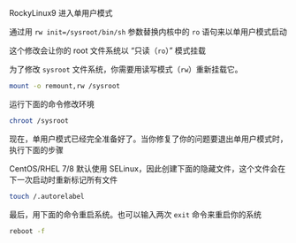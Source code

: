 RockyLinux9 进入单用户模式

通过用 `rw init=/sysroot/bin/sh` 参数替换内核中的 `ro` 语句来以单用户模式启动

这个修改会让你的 root 文件系统以 “只读（`ro`）” 模式挂载

为了修改 `sysroot` 文件系统，你需要用读写模式（`rw`）重新挂载它。

```bash
mount -o remount,rw /sysroot
```

运行下面的命令修改环境

```bash
chroot /sysroot
```

现在，单用户模式已经完全准备好了。当你修复了你的问题要退出单用户模式时，执行下面的步骤

CentOS/RHEL 7/8 默认使用 SELinux，因此创建下面的隐藏文件，这个文件会在下一次启动时重新标记所有文件

```bash
touch /.autorelabel
```

最后，用下面的命令重启系统。也可以输入两次 `exit` 命令来重启你的系统

```bash
reboot -f
```


